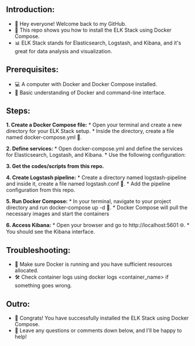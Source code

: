 ## Introduction:
* 👋 Hey everyone! Welcome back to my GitHub.
* 🎥 This repo shows you how to install the ELK Stack using Docker Compose.
* 📊 ELK Stack stands for Elasticsearch, Logstash, and Kibana, and it's great for data analysis and visualization.

## Prerequisites:
* 💻 A computer with Docker and Docker Compose installed.
* 📁 Basic understanding of Docker and command-line interface.

## Steps:
**1. Create a Docker Compose file:**
    * Open your terminal and create a new directory for your ELK Stack setup.
    * Inside the directory, create a file named docker-compose.yml 📝.

**2. Define services:**
    * Open docker-compose.yml and define the services for Elasticsearch, Logstash, and Kibana.
    * Use the following configuration:

**3. Get the codes/scripts from this repo.**   

**4. Create Logstash pipeline:**
    * Create a directory named logstash-pipeline and inside it, create a file named logstash.conf 📝.
    * Add the pipeline configuration from this repo.  

**5. Run Docker Compose:**
    * In your terminal, navigate to your project directory and run docker-compose up -d 🐳.
    * Docker Compose will pull the necessary images and start the containers

**6. Access Kibana:**
    * Open your browser and go to http://localhost:5601 🌐.
    * You should see the Kibana interface.

## Troubleshooting:
* 🚨 Make sure Docker is running and you have sufficient resources allocated.
* 🛠️ Check container logs using docker logs <container_name> if something goes wrong.

## Outro:
* 🎉 Congrats! You have successfully installed the ELK Stack using Docker Compose.
* 💬 Leave any questions or comments down below, and I'll be happy to help!
